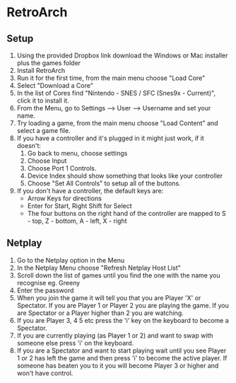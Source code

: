 # RetroArch 

## Setup

1. Using the provided Dropbox link download the Windows or Mac installer plus the games folder
2. Install RetroArch
3. Run it for the first time, from the main menu choose "Load Core"
4. Select "Download a Core"
5. In the list of Cores find "Nintendo - SNES / SFC (Snes9x - Current)", click it to install it.
6. From the Menu, go to Settings --> User --> Username and set your name.
7. Try loading a game, from the main menu choose "Load Content" and select a game file.
8. If you have a controller and it's plugged in it might just work, if it doesn't:  
   1. Go back to menu, choose settings
   2. Choose Input
   3. Choose Port 1 Controls.
   4. Device Index should show something that looks like your controller
   5. Choose "Set All Controls" to setup all of the buttons. 
9. If you don't have a controller, the default keys are:
   * Arrow Keys for directions
   * Enter for Start, Right Shift for Select
   * The four buttons on the right hand of the controller are mapped to S - top, Z - bottom, A - left, X - right
    
## Netplay

1. Go to the Netplay option in the Menu
2. In the Netplay Menu choose "Refresh Netplay Host List"
3. Scroll down the list of games until you find the one with the name you recognise eg. Greeny
4. Enter the password
5. When you join the game it will tell you that you are Player 'X' or Spectator. If you are Player 1 or Player 2 you are playing the game. If you are Spectator or a Player higher than 2 you are watching. 
6. If you are Player 3, 4 5 etc press the 'i' key on the keyboard to become a Spectator.
7. If you are currently playing (as Player 1 or 2) and want to swap with someone else press 'i' on the keyboard.
8. If you are a Spectator and want to start playing wait until you see Player 1 or 2 has left the game and then press 'i' to become the active player. If someone has beaten you to it you will become Player 3 or higher and won't have control.

